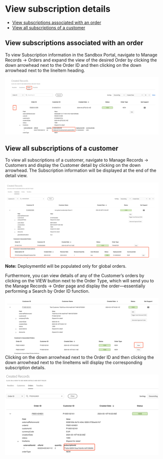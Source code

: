 # View subscription details

- [View subscriptions associated with an order](#view-subscriptions-associated-with-an-order)
- [View all subscriptions of a customer](#view-all-subscriptions-of-a-customer)

## View subscriptions associated with an order

To view Subscription information in the Sandbox Portal, navigate to Manage Records -> Orders and expand the view of the desired Order by clicking the down arrowhead next to the Order ID and then clicking on the down arrowhead next to the lineItem heading.

![Viewing subscriptions associated with an order](../image/view_subscription_1.png)

## View all subscriptions of a customer

To view all subscriptions of a customer, navigate to Manage Records -> Customers and display the Customer detail by clicking on the down arrowhead. The Subscription information will be displayed at the end of the detail view.

![Viewing all subscriptions associated with a customer](../image/view_subscription_2.png)

**Note:** DeploymentId will be populated only for global orders.

Furthermore, you can view details of any of the Customer’s orders by clicking on the VIEW button next to the Order Type, which will send you to the Manage Records -> Order page and display the order—essentially performing a Search by Order ID function.

![Searching for Subscriptions by Order ID - 1](../image/view_subscription_3.png)
Clicking on the down arrowhead next to the Order ID and then clicking the down arrowhead next to the lineItems will display the corresponding subscription details.

![Searching for Subscriptions by Order ID - 2](../image/view_subscription_4.png)
